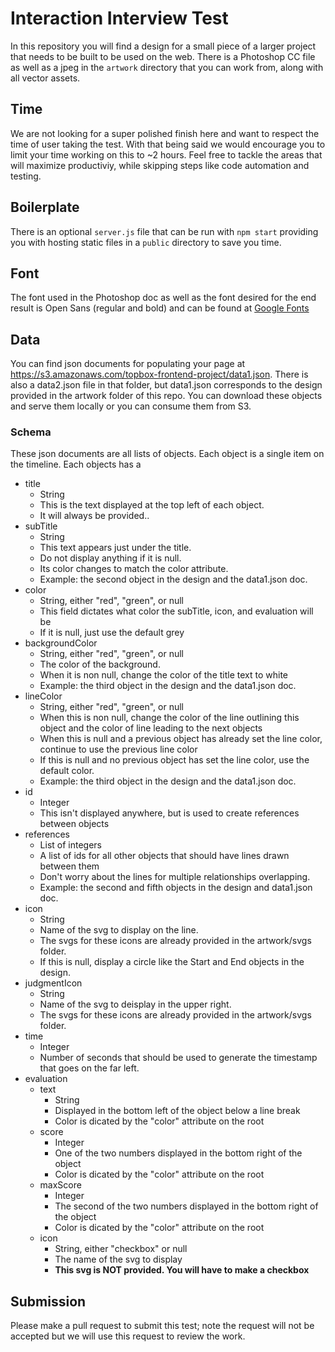 # Interaction Interview Test

In this repository you will find a design for a small piece of a larger project that needs to be built to be used on the web. There is a Photoshop CC file as well as a jpeg in the `artwork` directory that you can work from, along with all vector assets.

## Time

We are not looking for a super polished finish here and want to respect the time of user taking the test. With that being said we would encourage you to limit your time working on this to ~2 hours. Feel free to tackle the areas that will maximize productiviy, while skipping steps like code automation and testing.

## Boilerplate

There is an optional `server.js` file that can be run with `npm start` providing you with hosting static files in a `public` directory to save you time.

## Font

The font used in the Photoshop doc as well as the font desired for the end result is Open Sans (regular and bold) and can be found at [Google Fonts](https://fonts.google.com/specimen/Open+Sans)

## Data

You can find json documents for populating your page at https://s3.amazonaws.com/topbox-frontend-project/data1.json. There is also a data2.json file in that folder, but data1.json corresponds to the design provided in the artwork folder of this repo. You can download these objects and serve them locally or you can consume them from S3.

### Schema
These json documents are all lists of objects. Each object is a single item on the timeline. Each objects has a

* title
   - String
   - This is the text displayed at the top left of each object.
   - It will always be provided..
* subTitle
   - String
   - This text appears just under the title.
   - Do not display anything if it is null.
   - Its color changes to match the color attribute.
   - Example: the second object in the design and the data1.json doc.
* color
   - String, either "red", "green", or null
   - This field dictates what color the subTitle, icon, and evaluation will be
   - If it is null, just use the default grey
* backgroundColor
   - String, either "red", "green", or null
   - The color of the background.
   - When it is non null, change the color of the title text to white
   - Example: the third object in the design and the data1.json doc.
* lineColor
   - String, either "red", "green", or null
   - When this is non null, change the color of the line outlining this object and the color of line leading to the next objects
   - When this is null and a previous object has already set the line color, continue to use the previous line color
   - If this is null and no previous object has set the line color, use the default color.
   - Example: the third object in the design and the data1.json doc.
* id
   - Integer
   - This isn't displayed anywhere, but is used to create references between objects
* references
   - List of integers
   - A list of ids for all other objects that should have lines drawn between them
   - Don't worry about the lines for multiple relationships overlapping.
   - Example: the second and fifth objects in the design and data1.json doc.
* icon
   - String
   - Name of the svg to display on the line.
   - The svgs for these icons are already provided in the artwork/svgs folder.
   - If this is null, display a circle like the Start and End objects in the design.
* judgmentIcon
   - String
   - Name of the svg to deisplay in the upper right.
   - The svgs for these icons are already provided in the artwork/svgs folder.
* time
   - Integer
   - Number of seconds that should be used to generate the timestamp that goes on the far left.
* evaluation
   - text
      - String
      - Displayed in the bottom left of the object below a line break
      - Color is dicated by the "color" attribute on the root
   - score
      - Integer
      - One of the two numbers displayed in the bottom right of the object
      - Color is dicated by the "color" attribute on the root
   - maxScore
      - Integer
      - The second of the two numbers displayed in the bottom right of the object
      - Color is dicated by the "color" attribute on the root
   - icon
      - String, either "checkbox" or null
      - The name of the svg to display
      - **This svg is NOT provided. You will have to make a checkbox**

## Submission

Please make a pull request to submit this test; note the request will not be accepted but we will use this request to review the work.
